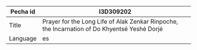 |Pecha id | I3D309202
| --- | --- 
|Title | Prayer for the Long Life of Alak Zenkar Rinpoche, the Incarnation of Do Khyentsé Yeshé Dorjé 
|Language | es